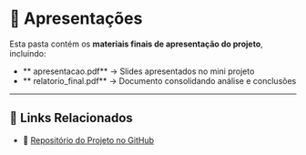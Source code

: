 # 📑 Apresentações

Esta pasta contém os **materiais finais de apresentação do projeto**, incluindo:

- ** apresentacao.pdf** → Slides apresentados no mini projeto  
- ** relatorio_final.pdf** → Documento consolidando análise e conclusões  

---

## 📎 Links Relacionados
- 🔗 [Repositório do Projeto no GitHub](https://github.com/amandabockmann/analise-desempenho-escolar)
